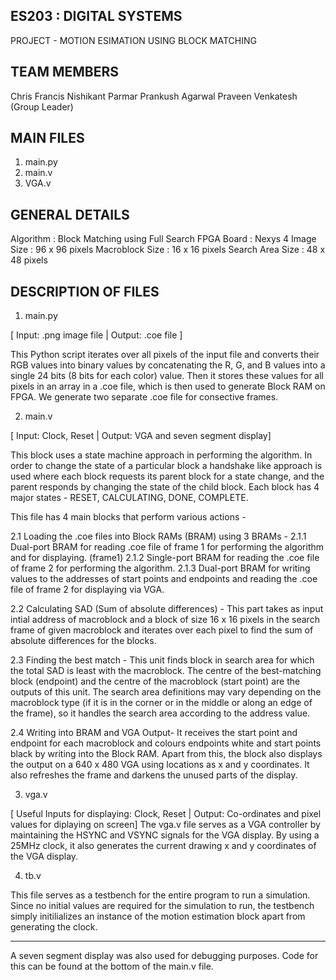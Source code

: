 ES203 : DIGITAL SYSTEMS
-----------------------------------------------
PROJECT - MOTION ESIMATION USING BLOCK MATCHING



TEAM MEMBERS
------------

Chris Francis 
Nishikant Parmar 
Prankush Agarwal 
Praveen Venkatesh (Group Leader)



MAIN FILES
----------

1) main.py
2) main.v
3) VGA.v



GENERAL DETAILS
---------------

Algorithm : Block Matching using Full Search
FPGA Board : Nexys 4
Image Size : 96 x 96 pixels
Macroblock Size : 16 x 16 pixels
Search Area Size : 48 x 48 pixels



DESCRIPTION OF FILES
--------------------

1. main.py 


[ Input: .png image file | Output: .coe file ]

This Python script iterates over all pixels of the input file and converts their RGB values into binary values
by concatenating the R, G, and B values into a single 24 bits (8 bits for each color) value. Then it stores
these values for all pixels in an array in a .coe file, which is then used to generate Block RAM on FPGA. 
We generate two separate .coe file for consective frames.

2. main.v


[ Input: Clock, Reset | Output: VGA and seven segment display]

This block uses a state machine approach in performing the algorithm. In order to change the state of a particular block
a handshake like approach is used where each block requests its parent block for a state change, and the parent
responds by changing the state of the child block. Each block has 4 major states - RESET, CALCULATING, DONE, COMPLETE.


This file has 4 main blocks that perform various actions -

2.1 Loading the .coe files into Block RAMs (BRAM) using 3 BRAMs -
    2.1.1 Dual-port BRAM for reading .coe file of frame 1 for performing the algorithm and for displaying. (frame1)
    2.1.2 Single-port BRAM for reading the .coe file of frame 2 for performing the algorithm. 
    2.1.3 Dual-port BRAM for writing values to the addresses of start points and endpoints and reading the
          .coe file of frame 2 for displaying via VGA. 

2.2 Calculating SAD (Sum of absolute differences) - 
    This part takes as input intial address of macroblock and a block of size 16 x 16 pixels in the search frame 
    of given macroblock and iterates over each pixel to find the sum of absolute differences for the blocks. 
	    

2.3 Finding the best match - 
    This unit finds block in search area for which the total SAD is least with the macroblock. The centre of the 
    best-matching block (endpoint) and the centre of the macroblock (start point) are the outputs of this unit. 
    The search area definitions may vary depending on the macroblock type (if it is in the corner or in the middle
    or along an edge of the frame), so it handles the search area according to the address value.

2.4 Writing into BRAM and VGA Output- 
    It receives the start point and endpoint for each macroblock and colours endpoints white and start points black by 
    writing into the Block RAM. Apart from this, the block also displays the output on a 640 x 480 VGA using locations as x and 
    y coordinates. It also refreshes the frame and darkens the unused parts  of the display. 

3. vga.v


[ Useful Inputs for displaying: Clock, Reset | Output: Co-ordinates and pixel values for diplaying on screen]
    The vga.v file serves as a VGA controller by maintaining the HSYNC and VSYNC signals for the VGA display. By using
a 25MHz clock, it also generates the current drawing x and y coordinates of the VGA display.


4. tb.v

 This file serves as a testbench for the entire program to run a simulation. Since no initial values are required for the 
simulation to run, the testbench simply initilializes an instance of the motion estimation block apart from generating the clock.


----------------------------------------------------------------------------------------------------------------------
A seven segment display was also used for debugging purposes. Code for this can be found at the bottom of the main.v
file.






